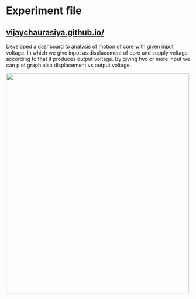 
  <h1>Experiment file</h1>
  <p><a href="https://vijaychaurasiya.github.io/exp3/"><h2>vijaychaurasiya.github.io/</h2></a></p>
  <p>Developed a dashboard to analysis of motion of core with given input voltage. In which we give input as displacement of core and supply voltage according to that it produces output voltage. By giving two or more input we can plot graph also displacement vs output voltage.</p>
  <img src="sc.png"  width="500" height="600">
  </div>
